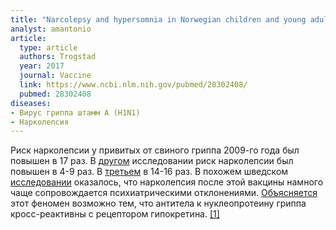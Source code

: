 ```yaml
---
title: "Narcolepsy and hypersomnia in Norwegian children and young adults following the influenza A(H1N1) 2009 pandemic"
analyst: amantonio
article:
  type: article
  authors: Trogstad
  year: 2017
  journal: Vaccine
  link: https://www.ncbi.nlm.nih.gov/pubmed/28302408/
  pubmed: 28302408
diseases:
- Вирус гриппа штамм A (H1N1)
- Нарколепсия
---
```


Риск нарколепсии у привитых от свиного гриппа 2009-го года был повышен в 17 раз. В [другом](https://www.ncbi.nlm.nih.gov/pmc/articles/PMC4835303/) исследовании риск нарколепсии был повышен в 4-9 раз. В [третьем](https://www.ncbi.nlm.nih.gov/pubmed/23444425) в 14-16 раз.
В похожем шведском [исследовании](https://www.ncbi.nlm.nih.gov/pubmed/25325473/) оказалось, что нарколепсия после этой вакцины намного чаще сопровождается психиатрическими отклонениями.
[Объясняется](https://www.ncbi.nlm.nih.gov/pubmed/26136476) этот феномен возможно тем, что антитела к нуклеопротеину гриппа кросс-реактивны с рецептором гипокретина. [[1]](https://www.ncbi.nlm.nih.gov/pubmed/26227560)

